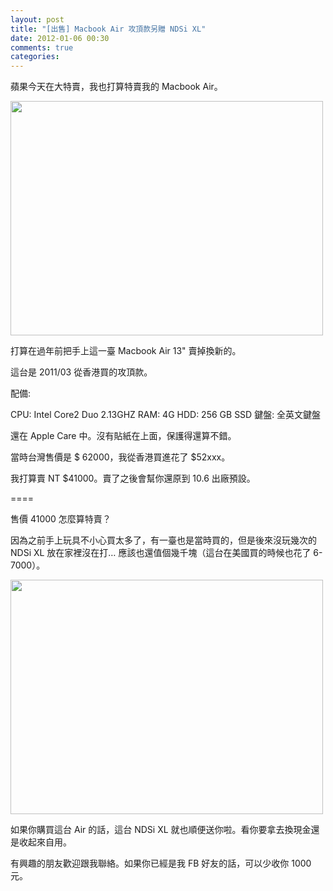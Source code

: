 ```yaml
---
layout: post
title: "[出售] Macbook Air 攻頂款另贈 NDSi XL"
date: 2012-01-06 00:30
comments: true
categories: 
---
```


蘋果今天在大特賣，我也打算特賣我的 Macbook Air。

<a href="http://www.flickr.com/photos/xdite/6642182625/" title="Untitled by xdite, on Flickr"><img src="http://farm8.staticflickr.com/7024/6642182625_d32456e871.jpg" width="500" height="375" alt=""></a>

打算在過年前把手上這一臺 Macbook Air 13" 賣掉換新的。

這台是 2011/03 從香港買的攻頂款。

配備:

CPU: Intel Core2 Duo 2.13GHZ
RAM: 4G
HDD: 256 GB SSD
鍵盤: 全英文鍵盤

還在 Apple Care 中。沒有貼紙在上面，保護得還算不錯。

當時台灣售價是 $ 62000，我從香港買進花了 $52xxx。

我打算賣 NT $41000。賣了之後會幫你還原到 10.6 出廠預設。

====

售價 41000 怎麼算特賣？

因為之前手上玩具不小心買太多了，有一臺也是當時買的，但是後來沒玩幾次的 NDSi XL 放在家裡沒在打…
應該也還值個幾千塊（這台在美國買的時候也花了 6-7000）。

<a href="http://www.flickr.com/photos/xdite/6642193481/" title="Untitled by xdite, on Flickr"><img src="http://farm8.staticflickr.com/7164/6642193481_dfde9ce8b5.jpg" width="500" height="375" alt=""></a>


如果你購買這台 Air 的話，這台 NDSi XL 就也順便送你啦。看你要拿去換現金還是收起來自用。

有興趣的朋友歡迎跟我聯絡。如果你已經是我 FB 好友的話，可以少收你 1000 元。


